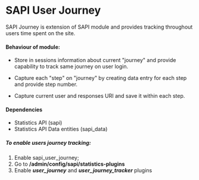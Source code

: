 # SAPI User Journey
SAPI Journey is extension of SAPI module and provides tracking throughout users time spent on the site.

#### Behaviour of module:

- Store in sessions information about current "journey" and provide capability to track same journey on user login.

 - Capture each "step" on "journey" by creating data entry for each step and provide step number.

- Capture current user and responses URI and save it within each step.

#### Dependencies

- Statistics API (sapi)
- Statistics API Data entities (sapi_data)

##### To enable users journey tracking:
1. Enable sapi_user_journey;
2. Go to **/admin/config/sapi/statistics-plugins**
3. Enable ***user_journey*** and ***user_journey_tracker*** plugins
